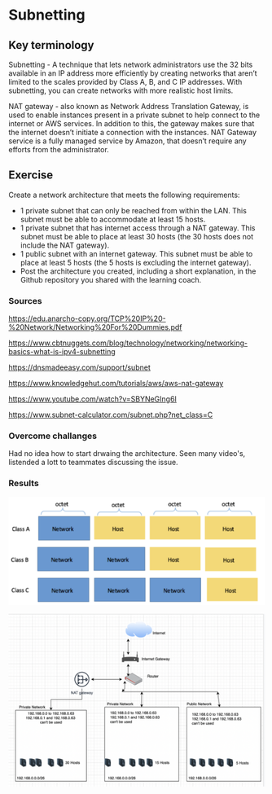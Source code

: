 # Subnetting


## Key terminology

Subnetting - A technique that lets network administrators use the 32 bits available in an IP address more efficiently by creating networks that aren’t limited to the scales provided by Class A, B, and C IP addresses. With subnetting, you can create networks with more realistic host limits.


NAT gateway - also known as Network Address Translation Gateway, is used to enable instances present in a private subnet to help connect to the internet or AWS services. In addition to this, the gateway makes sure that the internet doesn’t initiate a connection with the instances. NAT Gateway service is a fully managed service by Amazon, that doesn’t require any efforts from the administrator.


## Exercise

Create a network architecture that meets the following requirements:

- 1 private subnet that can only be reached from within the LAN. This subnet must be able to accommodate at least 15 hosts.
- 1 private subnet that has internet access through a NAT gateway. This subnet must be able to place at least 30 hosts (the 30 hosts does not include the NAT gateway).
- 1 public subnet with an internet gateway. This subnet must be able to place at least 5 hosts (the 5 hosts is excluding the internet gateway).
- Post the architecture you created, including a short explanation, in the Github repository you shared with the learning coach.

### Sources

https://edu.anarcho-copy.org/TCP%20IP%20-%20Network/Networking%20For%20Dummies.pdf

https://www.cbtnuggets.com/blog/technology/networking/networking-basics-what-is-ipv4-subnetting

https://dnsmadeeasy.com/support/subnet

https://www.knowledgehut.com/tutorials/aws/aws-nat-gateway

https://www.youtube.com/watch?v=SBYNeGIng6I


https://www.subnet-calculator.com/subnet.php?net_class=C

### Overcome challanges

Had no idea how to start drwaing the architecture. Seen many video's, listended a lott to teammates discussing the issue.

### Results

![screenshot](../00_includes/ntw/net6.png)

![screenshot](../00_includes/ntw/net61.png)
